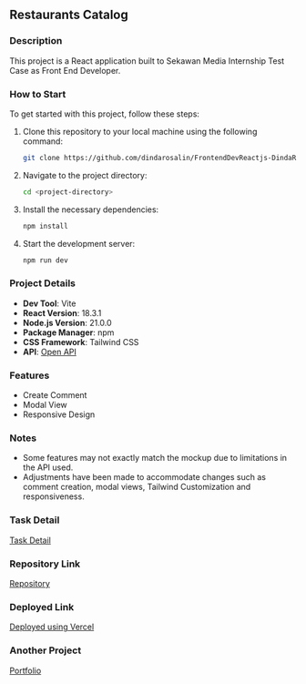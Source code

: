 ## Restaurants Catalog

### Description

This project is a React application built to Sekawan Media Internship Test Case as Front End Developer.

### How to Start

To get started with this project, follow these steps:

1. Clone this repository to your local machine using the following command:

   ```bash
   git clone https://github.com/dindarosalin/FrontendDevReactjs-DindaRosalinHusna
   ```

2. Navigate to the project directory:

   ```bash
   cd <project-directory>
   ```

3. Install the necessary dependencies:

   ```bash
   npm install
   ```

4. Start the development server:

   ```bash
   npm run dev
   ```

### Project Details

- **Dev Tool**: Vite
- **React Version**: 18.3.1
- **Node.js Version**: 21.0.0
- **Package Manager**: npm
- **CSS Framework**: Tailwind CSS
- **API**: [Open API](https://restaurant-api.dicoding.dev/)

### Features

- Create Comment
- Modal View
- Responsive Design

### Notes

- Some features may not exactly match the mockup due to limitations in the API used.
- Adjustments have been made to accommodate changes such as comment creation, modal views, Tailwind Customization and responsiveness.

### Task Detail

[Task Detail](https://career.sekawanmedia.co.id/uploads/technicaltest/1678689275_efca9bdbbf616539baea.pdf)

### Repository Link

[Repository](https://github.com/dindarosalin/FrontendDevReactjs-DindaRosalinHusna)

### Deployed Link

[Deployed using Vercel](https://frontend-dev-reactjs-dinda-rosalin-husna.vercel.app/)

### Another Project

[Portfolio](https://dindarosalin.vercel.app/)
